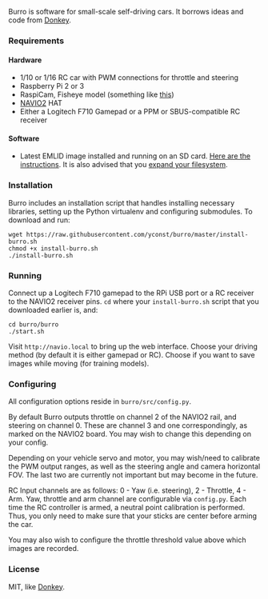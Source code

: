 Burro is software for small-scale self-driving cars. It borrows ideas and code from [Donkey](http://donkeycar.com).


### Requirements

#### Hardware

- 1/10 or 1/16 RC car with PWM connections for throttle and steering
- Raspberry Pi 2 or 3
- RaspiCam, Fisheye model (something like [this](http://www.ebay.com/itm/191723967593))
- [NAVIO2](https://emlid.com/navio/) HAT
- Either a Logitech F710 Gamepad or a PPM or SBUS-compatible RC receiver

#### Software

- Latest EMLID image installed and running on an SD card. [Here are the instructions](https://docs.emlid.com/navio2/common/ardupilot/configuring-raspberry-pi/). It is also advised that you [expand your filesystem](http://elinux.org/RPi_raspi-config#expand_rootfs_-_Expand_root_partition_to_fill_SD_card).


### Installation

Burro includes an installation script that handles installing necessary libraries, setting up the Python virtualenv and configuring submodules. To download and run:

    wget https://raw.githubusercontent.com/yconst/burro/master/install-burro.sh
    chmod +x install-burro.sh
    ./install-burro.sh


### Running

Connect up a Logitech F710 gamepad to the RPi USB port or a RC receiver to the NAVIO2 receiver pins.
`cd` where your `install-burro.sh` script that you downloaded earlier is, and:

    cd burro/burro
    ./start.sh

Visit `http://navio.local` to bring up the web interface. Choose your driving method (by default it is either gamepad or RC). Choose if you want to save images while moving (for training models).


### Configuring

All configuration options reside in `burro/src/config.py`.

By default Burro outputs throttle on channel 2 of the NAVIO2 rail, and steering on channel 0. These are channel 3 and one correspondingly, as marked on the NAVIO2 board.  You may wish to change this depending on your config.

Depending on your vehicle servo and motor, you may wish/need to calibrate the PWM output ranges, as well as the steering angle and camera horizontal FOV. The last two are currently not important but may become in the future.

RC Input channels are as follows: 0 - Yaw (i.e. steering), 2 - Throttle, 4 - Arm. Yaw, throttle and arm channel are configurable via `config.py`. Each time the RC controller is armed, a neutral point calibration is performed. Thus, you only need to make sure that your sticks are center before arming the car.

You may also wish to configure the throttle threshold value above which images are recorded.


### License

MIT, like [Donkey](http://donkeycar.com).
